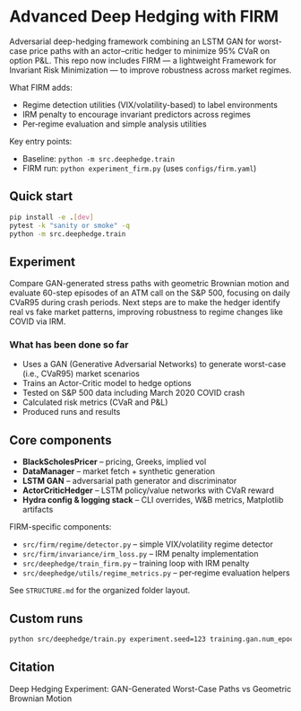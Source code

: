 # Advanced Deep Hedging with FIRM

Adversarial deep-hedging framework combining an LSTM GAN for worst-case price paths with an actor–critic hedger to minimize 95% CVaR on option P&L. This repo now includes FIRM — a lightweight Framework for Invariant Risk Minimization — to improve robustness across market regimes.

What FIRM adds:
- Regime detection utilities (VIX/volatility-based) to label environments
- IRM penalty to encourage invariant predictors across regimes
- Per‑regime evaluation and simple analysis utilities

Key entry points:
- Baseline: `python -m src.deephedge.train`
- FIRM run: `python experiment_firm.py` (uses `configs/firm.yaml`)

## Quick start

```bash
pip install -e .[dev]
pytest -k "sanity or smoke" -q
python -m src.deephedge.train
```

## Experiment

Compare GAN-generated stress paths with geometric Brownian motion and evaluate 60-step episodes of an ATM call on the S&P 500, focusing on daily CVaR95 during crash periods. Next steps are to make the hedger identify real vs fake market patterns, improving robustness to regime changes like COVID via IRM.

### What has been done so far
- Uses a GAN (Generative Adversarial Networks) to generate worst-case (i.e., CVaR95) market scenarios
- Trains an Actor-Critic model to hedge options
- Tested on S&P 500 data including March 2020 COVID crash
- Calculated risk metrics (CVaR and P&L)
- Produced runs and results

## Core components

- **BlackScholesPricer** – pricing, Greeks, implied vol
- **DataManager** – market fetch + synthetic generation
- **LSTM GAN** – adversarial path generator and discriminator
- **ActorCriticHedger** – LSTM policy/value networks with CVaR reward
- **Hydra config & logging stack** – CLI overrides, W&B metrics, Matplotlib artifacts

FIRM-specific components:
- `src/firm/regime/detector.py` – simple VIX/volatility regime detector
- `src/firm/invariance/irm_loss.py` – IRM penalty implementation
- `src/deephedge/train_firm.py` – training loop with IRM penalty
- `src/deephedge/utils/regime_metrics.py` – per‑regime evaluation helpers

See `STRUCTURE.md` for the organized folder layout.

## Custom runs

```bash
python src/deephedge/train.py experiment.seed=123 training.gan.num_epochs=200
```

## Citation

Deep Hedging Experiment: GAN-Generated Worst-Case Paths vs Geometric Brownian Motion
